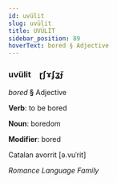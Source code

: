 ```yaml
---
id: uvülit
slug: uvülit
title: UVÜLİT
sidebar_position: 89
hoverText: bored § Adjective
---
```


### uvülit&emsp;<span kind="abugida">ɽʃɤʄʓ̆ɟ</span>

*bored* **§** Adjective

**Verb**: to be bored

**Noun**: boredom

**Modifier**: bored

Catalan avorrit [ə.vuˈrit]

*Romance Language Family*